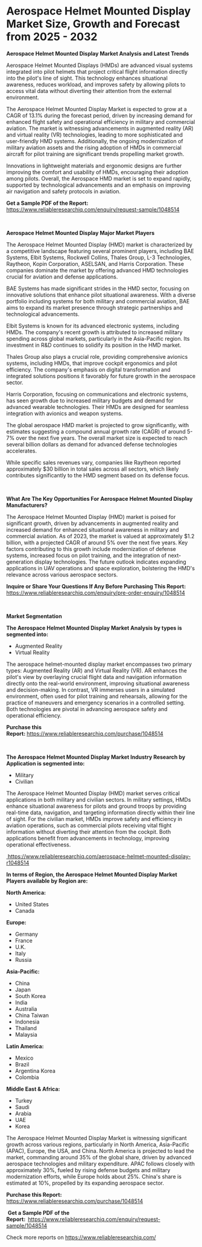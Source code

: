 <p><h1>Aerospace Helmet Mounted Display Market Size, Growth and Forecast from 2025 - 2032</h1></p><p><strong>Aerospace Helmet Mounted Display Market Analysis and Latest Trends</strong></p>
<p><p>Aerospace Helmet Mounted Displays (HMDs) are advanced visual systems integrated into pilot helmets that project critical flight information directly into the pilot's line of sight. This technology enhances situational awareness, reduces workload, and improves safety by allowing pilots to access vital data without diverting their attention from the external environment.</p><p>The Aerospace Helmet Mounted Display Market is expected to grow at a CAGR of 13.1% during the forecast period, driven by increasing demand for enhanced flight safety and operational efficiency in military and commercial aviation. The market is witnessing advancements in augmented reality (AR) and virtual reality (VR) technologies, leading to more sophisticated and user-friendly HMD systems. Additionally, the ongoing modernization of military aviation assets and the rising adoption of HMDs in commercial aircraft for pilot training are significant trends propelling market growth.</p><p>Innovations in lightweight materials and ergonomic designs are further improving the comfort and usability of HMDs, encouraging their adoption among pilots. Overall, the Aerospace HMD market is set to expand rapidly, supported by technological advancements and an emphasis on improving air navigation and safety protocols in aviation.</p></p>
<p><strong>Get a Sample PDF of the Report:&nbsp;</strong> <a href="https://www.reliableresearchiq.com/enquiry/request-sample/1048514?utm_campaign=1674&utm_medium=2&utm_source=Github&utm_content=ia&utm_term=16022025&utm_id=aerospace-helmet-mounted-display">https://www.reliableresearchiq.com/enquiry/request-sample/1048514</a></p>
<p>&nbsp;</p>
<p><strong>Aerospace Helmet Mounted Display Major Market Players</strong></p>
<p><p>The Aerospace Helmet Mounted Display (HMD) market is characterized by a competitive landscape featuring several prominent players, including BAE Systems, Elbit Systems, Rockwell Collins, Thales Group, L-3 Technologies, Raytheon, Kopin Corporation, ASELSAN, and Harris Corporation. These companies dominate the market by offering advanced HMD technologies crucial for aviation and defense applications.</p><p>BAE Systems has made significant strides in the HMD sector, focusing on innovative solutions that enhance pilot situational awareness. With a diverse portfolio including systems for both military and commercial aviation, BAE aims to expand its market presence through strategic partnerships and technological advancements.</p><p>Elbit Systems is known for its advanced electronic systems, including HMDs. The company's recent growth is attributed to increased military spending across global markets, particularly in the Asia-Pacific region. Its investment in R&D continues to solidify its position in the HMD market.</p><p>Thales Group also plays a crucial role, providing comprehensive avionics systems, including HMDs, that improve cockpit ergonomics and pilot efficiency. The company's emphasis on digital transformation and integrated solutions positions it favorably for future growth in the aerospace sector.</p><p>Harris Corporation, focusing on communications and electronic systems, has seen growth due to increased military budgets and demand for advanced wearable technologies. Their HMDs are designed for seamless integration with avionics and weapon systems.</p><p>The global aerospace HMD market is projected to grow significantly, with estimates suggesting a compound annual growth rate (CAGR) of around 5-7% over the next five years. The overall market size is expected to reach several billion dollars as demand for advanced defense technologies accelerates.</p><p>While specific sales revenues vary, companies like Raytheon reported approximately $30 billion in total sales across all sectors, which likely contributes significantly to the HMD segment based on its defense focus.</p></p>
<p>&nbsp;</p>
<p><strong>What Are The Key Opportunities For Aerospace Helmet Mounted Display Manufacturers?</strong></p>
<p><p>The Aerospace Helmet Mounted Display (HMD) market is poised for significant growth, driven by advancements in augmented reality and increased demand for enhanced situational awareness in military and commercial aviation. As of 2023, the market is valued at approximately $1.2 billion, with a projected CAGR of around 5% over the next five years. Key factors contributing to this growth include modernization of defense systems, increased focus on pilot training, and the integration of next-generation display technologies. The future outlook indicates expanding applications in UAV operations and space exploration, bolstering the HMD's relevance across various aerospace sectors.</p></p>
<p><strong>Inquire or Share Your Questions If Any Before Purchasing This Report:</strong> <a href="https://www.reliableresearchiq.com/enquiry/pre-order-enquiry/1048514?utm_campaign=1674&utm_medium=2&utm_source=Github&utm_content=ia&utm_term=16022025&utm_id=aerospace-helmet-mounted-display">https://www.reliableresearchiq.com/enquiry/pre-order-enquiry/1048514</a></p>
<p>&nbsp;</p>
<p><strong>Market Segmentation</strong></p>
<p><strong>The Aerospace Helmet Mounted Display Market Analysis by types is segmented into:</strong></p>
<p><ul><li>Augmented Reality</li><li>Virtual Reality</li></ul></p>
<p><p>The aerospace helmet-mounted display market encompasses two primary types: Augmented Reality (AR) and Virtual Reality (VR). AR enhances the pilot's view by overlaying crucial flight data and navigation information directly onto the real-world environment, improving situational awareness and decision-making. In contrast, VR immerses users in a simulated environment, often used for pilot training and rehearsals, allowing for the practice of maneuvers and emergency scenarios in a controlled setting. Both technologies are pivotal in advancing aerospace safety and operational efficiency.</p></p>
<p><strong>Purchase this Report:&nbsp;</strong><a href="https://www.reliableresearchiq.com/purchase/1048514?utm_campaign=1674&utm_medium=2&utm_source=Github&utm_content=ia&utm_term=16022025&utm_id=aerospace-helmet-mounted-display">https://www.reliableresearchiq.com/purchase/1048514</a></p>
<p>&nbsp;</p>
<p><strong>The Aerospace Helmet Mounted Display Market Industry Research by Application is segmented into:</strong></p>
<p><ul><li>Military</li><li>Civilian</li></ul></p>
<p><p>The Aerospace Helmet Mounted Display (HMD) market serves critical applications in both military and civilian sectors. In military settings, HMDs enhance situational awareness for pilots and ground troops by providing real-time data, navigation, and targeting information directly within their line of sight. For the civilian market, HMDs improve safety and efficiency in aviation operations, such as commercial pilots receiving vital flight information without diverting their attention from the cockpit. Both applications benefit from advancements in technology, improving operational effectiveness.</p></p>
<p><a href="https://www.reliableresearchiq.com/aerospace-helmet-mounted-display-r1048514?utm_campaign=1674&utm_medium=2&utm_source=Github&utm_content=ia&utm_term=16022025&utm_id=aerospace-helmet-mounted-display">&nbsp;https://www.reliableresearchiq.com/aerospace-helmet-mounted-display-r1048514</a></p>
<p><strong>In terms of Region, the Aerospace Helmet Mounted Display Market Players available by Region are:</strong></p>
<p>
    <p> <strong> North America: </strong>
        <ul>
            <li>United States</li>
            <li>Canada</li>
        </ul>
        </p> 
    <p> <strong> Europe: </strong>
        <ul>
            <li>Germany</li>
            <li>France</li>
            <li>U.K.</li>
            <li>Italy</li>
            <li>Russia</li>
        </ul>
        </p> 
    <p> <strong> Asia-Pacific: </strong>
        <ul>
            <li>China</li>
            <li>Japan</li>
            <li>South Korea</li>
            <li>India</li>
            <li>Australia</li>
            <li>China Taiwan</li>
            <li>Indonesia</li>
            <li>Thailand</li>
            <li>Malaysia</li>
        </ul>
        </p> 
    <p> <strong> Latin America: </strong>
        <ul>
            <li>Mexico</li>
            <li>Brazil</li>
            <li>Argentina Korea</li>
            <li>Colombia</li>
        </ul>
        </p> 
    <p> <strong> Middle East & Africa: </strong>
        <ul>
            <li>Turkey</li>
            <li>Saudi</li>
            <li>Arabia</li>
            <li>UAE</li>
            <li>Korea</li>
        </ul>
    </p>
    </p>
<p><p>The Aerospace Helmet Mounted Display Market is witnessing significant growth across various regions, particularly in North America, Asia-Pacific (APAC), Europe, the USA, and China. North America is projected to lead the market, commanding around 35% of the global share, driven by advanced aerospace technologies and military expenditure. APAC follows closely with approximately 30%, fueled by rising defense budgets and military modernization efforts, while Europe holds about 25%. China's share is estimated at 10%, propelled by its expanding aerospace sector.</p></p>
<p><strong>Purchase this Report: </strong><a href="https://www.reliableresearchiq.com/purchase/1048514?utm_campaign=1674&utm_medium=2&utm_source=Github&utm_content=ia&utm_term=16022025&utm_id=aerospace-helmet-mounted-display">https://www.reliableresearchiq.com/purchase/1048514</a></p>
<p>&nbsp;<strong>Get a Sample PDF of the Report:&nbsp;&nbsp;</strong><a href="https://www.reliableresearchiq.com/enquiry/request-sample/1048514?utm_campaign=1674&utm_medium=2&utm_source=Github&utm_content=ia&utm_term=16022025&utm_id=aerospace-helmet-mounted-display">https://www.reliableresearchiq.com/enquiry/request-sample/1048514</a></p>
<p><strong></strong></p>
<p>Check more reports on <a href="https://www.reliableresearchiq.com/?utm_campaign=1674&utm_medium=2&utm_source=Github&utm_content=ia&utm_term=16022025&utm_id=aerospace-helmet-mounted-display">https://www.reliableresearchiq.com/</a></p>